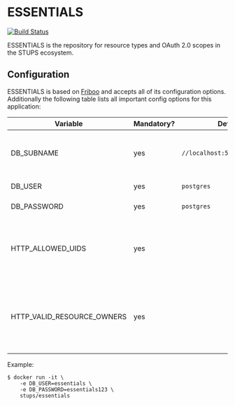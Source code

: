# ESSENTIALS

[![Build Status](https://travis-ci.org/zalando-stups/essentials.svg?branch=master)](https://travis-ci.org/zalando-stups/essentials)

ESSENTIALS is the repository for resource types and OAuth 2.0 scopes in the STUPS ecosystem.

## Configuration

ESSENTIALS is based on [Friboo](https://github.com/zalando-stups/friboo) and accepts all of its configuration options.
Additionally the following table lists all important config options for this application:

Variable                   | Mandatory? | Default                       | Description
-------------------------- | ---------- | ----------------------------- | -----------
DB_SUBNAME                 | yes        | `//localhost:5432/essentials` | JDBC connection information of your database.
DB_USER                    | yes        | `postgres`                    | Database user.
DB_PASSWORD                | yes        | `postgres`                    | Database password.
HTTP_ALLOWED_UIDS          | yes        |                               | comma-separated list of user ids that have write access to this API
HTTP_VALID_RESOURCE_OWNERS | yes        |                               | comma-separated list of resource owners, used for input validation

Example:

```
$ docker run -it \
    -e DB_USER=essentials \
    -e DB_PASSWORD=essentials123 \
    stups/essentials
```
